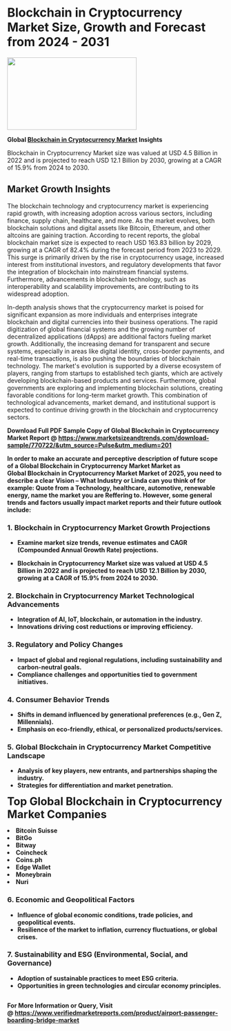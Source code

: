 <H1>Blockchain in Cryptocurrency Market Size, Growth and Forecast from 2024 - 2031</H1><img class="aligncenter size-medium wp-image-584254" src="https://thirdeyenews.in/wp-content/uploads/2024/09/Global-Market-Research-300x168.jpeg" alt="" width="300" height="168" /><p><strong>Global&nbsp;<a href="https://www.marketsizeandtrends.com/download-sample/770722/&amp;utm_source=Pulse&amp;utm_medium=201">Blockchain in Cryptocurrency Market</a> Insights</strong></p><p>Blockchain in Cryptocurrency Market size was valued at USD 4.5 Billion in 2022 and is projected to reach USD 12.1 Billion by 2030, growing at a CAGR of 15.9% from 2024 to 2030.</p><p><h2>Market Growth Insights</h2> <p>The blockchain technology and cryptocurrency market is experiencing rapid growth, with increasing adoption across various sectors, including finance, supply chain, healthcare, and more. As the market evolves, both blockchain solutions and digital assets like Bitcoin, Ethereum, and other altcoins are gaining traction. According to recent reports, the global blockchain market size is expected to reach USD 163.83 billion by 2029, growing at a CAGR of 82.4% during the forecast period from 2023 to 2029. This surge is primarily driven by the rise in cryptocurrency usage, increased interest from institutional investors, and regulatory developments that favor the integration of blockchain into mainstream financial systems. Furthermore, advancements in blockchain technology, such as interoperability and scalability improvements, are contributing to its widespread adoption.</p> <p><strong></strong></p> <p>In-depth analysis shows that the cryptocurrency market is poised for significant expansion as more individuals and enterprises integrate blockchain and digital currencies into their business operations. The rapid digitization of global financial systems and the growing number of decentralized applications (dApps) are additional factors fueling market growth. Additionally, the increasing demand for transparent and secure systems, especially in areas like digital identity, cross-border payments, and real-time transactions, is also pushing the boundaries of blockchain technology. The market's evolution is supported by a diverse ecosystem of players, ranging from startups to established tech giants, which are actively developing blockchain-based products and services. Furthermore, global governments are exploring and implementing blockchain solutions, creating favorable conditions for long-term market growth. This combination of technological advancements, market demand, and institutional support is expected to continue driving growth in the blockchain and cryptocurrency sectors.</p> <p><strong></p><p><span class=""><strong>Download Full PDF Sample Copy of Global Blockchain in Cryptocurrency Market Report</strong> @ <a href="https://www.marketsizeandtrends.com/download-sample/770722/&amp;utm_source=Pulse&amp;utm_medium=201" target="_blank">https://www.marketsizeandtrends.com/download-sample/770722/&amp;utm_source=Pulse&amp;utm_medium=201</a></span></p><p>In order to make an accurate and perceptive description of future scope of a Global&nbsp;Blockchain in Cryptocurrency Market Market as Global&nbsp;Blockchain in Cryptocurrency Market Market of 2025, you need to describe a clear Vision &ndash; What Industry or Linda can you think of for example: Quote from a Technology, healthcare, automotive, renewable energy, name the market you are Reffering to. However, some general trends and factors usually impact market reports and their future outlook include:</p><h3>1.&nbsp;<strong>Blockchain in Cryptocurrency Market Growth Projections</strong></h3><ul><li>Examine market size trends, revenue estimates and CAGR (Compounded Annual Growth Rate) projections.</li><li><p>Blockchain in Cryptocurrency Market size was valued at USD 4.5 Billion in 2022 and is projected to reach USD 12.1 Billion by 2030, growing at a CAGR of 15.9% from 2024 to 2030.</p></li></ul><h3>2.&nbsp;<strong>Blockchain in Cryptocurrency Market Technological Advancements</strong></h3><ul><li>Integration of AI, IoT, blockchain, or automation in the industry.</li><li>Innovations driving cost reductions or improving efficiency.</li></ul><h3>3.&nbsp;<strong>Regulatory and Policy Changes</strong></h3><ul><li>Impact of global and regional regulations, including sustainability and carbon-neutral goals.</li><li>Compliance challenges and opportunities tied to government initiatives.</li></ul><h3>4.&nbsp;<strong>Consumer Behavior Trends</strong></h3><ul><li>Shifts in demand influenced by generational preferences (e.g., Gen Z, Millennials).</li><li>Emphasis on eco-friendly, ethical, or personalized products/services.</li></ul><h3>5.&nbsp;<strong>Global Blockchain in Cryptocurrency Market Competitive Landscape</strong></h3><ul><li>Analysis of key players, new entrants, and partnerships shaping the industry.</li><li>Strategies for differentiation and market penetration.</li></ul><p data-pm-slice="1 1 []"><span style="color: inherit; font-family: inherit; font-size: 25px;">Top Global Blockchain in Cryptocurrency Market Companies</span></p><div class="" data-test-id=""><p><li>Bitcoin Suisse</li><li> BitGo</li><li> Bitway</li><li> Coincheck</li><li> Coins.ph</li><li> Edge Wallet</li><li> Moneybrain</li><li> Nuri</li></p></div><h3>6.&nbsp;<strong>Economic and Geopolitical Factors</strong></h3><ul><li>Influence of global economic conditions, trade policies, and geopolitical events.</li><li>Resilience of the market to inflation, currency fluctuations, or global crises.</li></ul><h3>7.&nbsp;<strong>Sustainability and ESG (Environmental, Social, and Governance)</strong></h3><ul><li>Adoption of sustainable practices to meet ESG criteria.</li><li>Opportunities in green technologies and circular economy principles.</li></ul><h2><strong style="font-size: 14px;">For More Information or Query, Visit @&nbsp;</strong><a style="background-color: #ffffff; font-size: 14px;" href="https://www.marketsizeandtrends.com/report/blockchain-in-cryptocurrency-market/" target="_blank">https://www.verifiedmarketreports.com/product/airport-passenger-boarding-bridge-market</a></h2>
